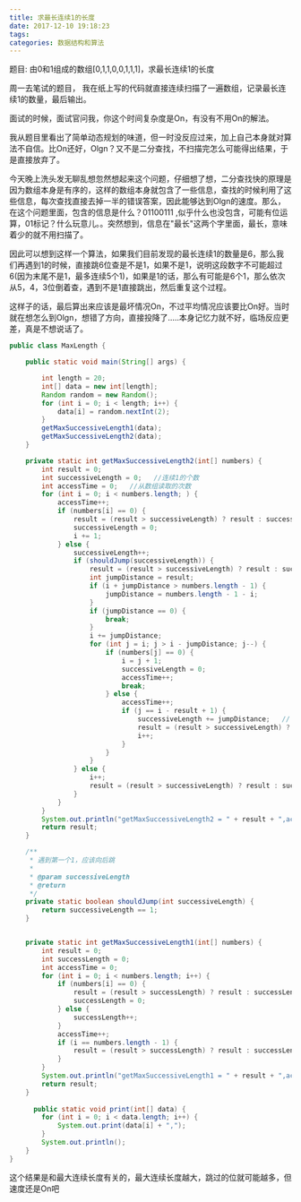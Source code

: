 ```yaml
---
title: 求最长连续1的长度
date: 2017-12-10 19:18:23
tags:
categories: 数据结构和算法
---
```


题目: 由0和1组成的数组[0,1,1,0,0,1,1,1]，求最长连续1的长度

<!--more-->

周一去笔试的题目， 我在纸上写的代码就直接连续扫描了一遍数组，记录最长连续1的数量，最后输出。

面试的时候，面试官问我，你这个时间复杂度是On，有没有不用On的解法。

我从题目里看出了简单动态规划的味道，但一时没反应过来，加上自己本身就对算法不自信。比On还好，Olgn？又不是二分查找，不扫描完怎么可能得出结果，于是直接放弃了。

今天晚上洗头发无聊乱想忽然想起来这个问题，仔细想了想，二分查找快的原理是因为数组本身是有序的，这样的数组本身就包含了一些信息，查找的时候利用了这些信息，每次查找直接去掉一半的错误答案，因此能够达到Olgn的速度。那么，在这个问题里面，包含的信息是什么？01100111 ,似乎什么也没包含，可能有位运算，01标记？什么玩意儿。。突然想到，信息在"最长"这两个字里面，最长，意味着少的就不用扫描了。

因此可以想到这样一个算法，如果我们目前发现的最长连续1的数量是6，那么我们再遇到1的时候，直接跳6位查是不是1，如果不是1，说明这段数字不可能超过6(因为末尾不是1，最多连续5个1)，如果是1的话，那么有可能是6个1，那么依次从5，4，3位倒着查，遇到不是1直接跳出，然后重复这个过程。

这样子的话，最后算出来应该是最坏情况On，不过平均情况应该要比On好。当时就在想怎么到Olgn，想错了方向，直接投降了.....本身记忆力就不好，临场反应更差，真是不想说话了。

```Java
public class MaxLength {

    public static void main(String[] args) {

        int length = 20;
        int[] data = new int[length];
        Random random = new Random();
        for (int i = 0; i < length; i++) {
            data[i] = random.nextInt(2);
        }
        getMaxSuccessiveLength1(data);
        getMaxSuccessiveLength2(data);
    }

    private static int getMaxSuccessiveLength2(int[] numbers) {
        int result = 0;
        int successiveLength = 0;   //连续1的个数
        int accessTime = 0;   //从数组读取的次数
        for (int i = 0; i < numbers.length; ) {
            accessTime++;
            if (numbers[i] == 0) {
                result = (result > successiveLength) ? result : successiveLength;
                successiveLength = 0;
                i += 1;
            } else {
                successiveLength++;
                if (shouldJump(successiveLength)) {
                    result = (result > successiveLength) ? result : successiveLength;
                    int jumpDistance = result;
                    if (i + jumpDistance > numbers.length - 1) {
                        jumpDistance = numbers.length - 1 - i;
                    }
                    if (jumpDistance == 0) {
                        break;
                    }
                    i += jumpDistance;
                    for (int j = i; j > i - jumpDistance; j--) {
                        if (numbers[j] == 0) {
                            i = j + 1;
                            successiveLength = 0;
                            accessTime++;
                            break;
                        } else {
                            accessTime++;
                            if (j == i - result + 1) {
                                successiveLength += jumpDistance;   //  这一段是连续的1
                                result = (result > successiveLength) ? result : successiveLength;
                                i++;
                            }
                        }
                    }
                } else {
                    i++;
                    result = (result > successiveLength) ? result : successiveLength;
                }
            }
        }
        System.out.println("getMaxSuccessiveLength2 = " + result + ",accessTime = " + accessTime);
        return result;
    }

    /**
     * 遇到第一个1，应该向后跳
     *
     * @param successiveLength
     * @return
     */
    private static boolean shouldJump(int successiveLength) {
        return successiveLength == 1;
    }


    private static int getMaxSuccessiveLength1(int[] numbers) {
        int result = 0;
        int successLength = 0;
        int accessTime = 0;
        for (int i = 0; i < numbers.length; i++) {
            if (numbers[i] == 0) {
                result = (result > successLength) ? result : successLength;
                successLength = 0;
            } else {
                successLength++;
            }
            accessTime++;
            if (i == numbers.length - 1) {
                result = (result > successLength) ? result : successLength;
            }
        }
        System.out.println("getMaxSuccessiveLength1 = " + result + ",accessTime = " + accessTime);
        return result;
    }
  
      public static void print(int[] data) {
        for (int i = 0; i < data.length; i++) {
            System.out.print(data[i] + ",");
        }
        System.out.println();
    }
}
```

这个结果是和最大连续长度有关的，最大连续长度越大，跳过的位就可能越多，但速度还是On吧

